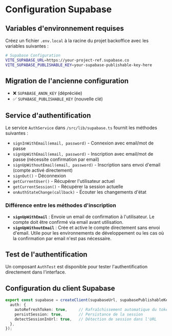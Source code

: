 # Configuration Supabase

## Variables d'environnement requises

Créez un fichier `.env.local` à la racine du projet backoffice avec les variables suivantes :

```bash
# Supabase Configuration
VITE_SUPABASE_URL=https://your-project-ref.supabase.co
VITE_SUPABASE_PUBLISHABLE_KEY=your-supabase-publishable-key-here
```

## Migration de l'ancienne configuration

- ❌ `SUPABASE_ANON_KEY` (dépréciée)
- ✅ `SUPABASE_PUBLISHABLE_KEY` (nouvelle clé)

## Service d'authentification

Le service `AuthService` dans `/src/lib/supabase.ts` fournit les méthodes suivantes :

- `signInWithEmail(email, password)` - Connexion avec email/mot de passe
- `signUpWithEmail(email, password)` - Inscription avec email/mot de passe (nécessite confirmation par email)
- `signUpWithoutEmail(email, password)` - Inscription sans envoi d'email (compte activé directement)
- `signOut()` - Déconnexion
- `getCurrentUser()` - Récupérer l'utilisateur actuel
- `getCurrentSession()` - Récupérer la session actuelle
- `onAuthStateChange(callback)` - Écouter les changements d'état

### Différence entre les méthodes d'inscription

- **`signUpWithEmail`** : Envoie un email de confirmation à l'utilisateur. Le compte doit être confirmé via email avant utilisation.
- **`signUpWithoutEmail`** : Crée et active le compte directement sans envoi d'email. Utile pour les environnements de développement ou les cas où la confirmation par email n'est pas nécessaire.

## Test de l'authentification

Un composant `AuthTest` est disponible pour tester l'authentification directement dans l'interface.

## Configuration du client Supabase

```typescript
export const supabase = createClient(supabaseUrl, supabasePublishableKey, {
  auth: {
    autoRefreshToken: true,     // Rafraîchissement automatique du token
    persistSession: true,       // Persistance de la session
    detectSessionInUrl: true,   // Détection de session dans l'URL
  },
});
```
